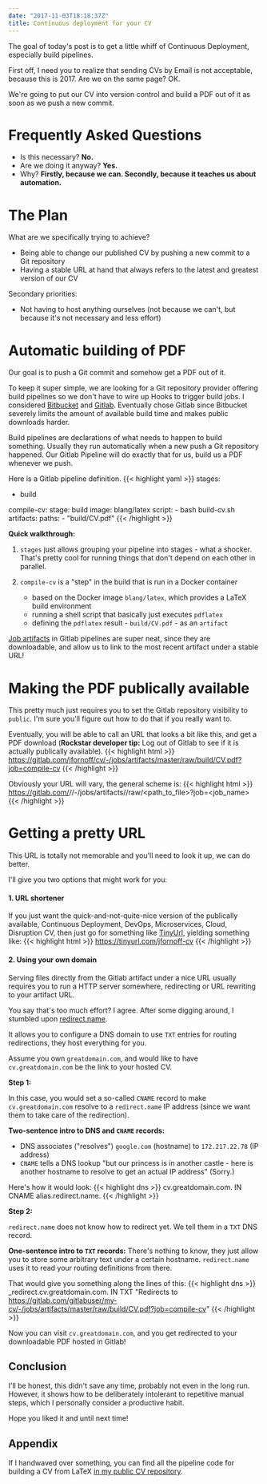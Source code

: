 ```yaml
---
date: "2017-11-03T18:18:37Z"
title: Continuous deployment for your CV
---
```


The goal of today's post is to get a little whiff of Continuous Deployment,
especially build pipelines.

First off, I need you to realize that sending CVs by Email is not acceptable, because this is 2017. Are we on the same page? OK.

We're going to put our CV into version control and build a PDF out of it as soon as we push a new commit.

# Frequently Asked Questions
- Is this necessary? **No.**
- Are we doing it anyway? **Yes.**
- Why? **Firstly, because we can. Secondly, because it teaches us about automation.**

# The Plan

What are we specifically trying to achieve?
- Being able to change our published CV by pushing a new commit to a Git repository
- Having a stable URL at hand that always refers to the latest and greatest version of our CV

Secondary priorities:
- Not having to host anything ourselves (not because we can't, but because it's not necessary and less effort)

# Automatic building of PDF
Our goal is to push a Git commit and somehow get a PDF out of it.

To keep it super simple, we are looking for a Git repository provider offering build pipelines so we don't have to wire up Hooks to trigger build jobs. I considered [Bitbucket](https://bitbucket.org/) and [Gitlab](https://gitlab.com). Eventually chose Gitlab since Bitbucket severely limits the amount of available build time and makes public downloads harder.

Build pipelines are declarations of what needs to happen to build something. Usually they run automatically when a new push a Git repository happened. Our Gitlab Pipeline will do exactly that for us, build us a PDF whenever we push.

Here is a Gitlab pipeline definition.
{{< highlight yaml >}}
stages:
  - build

compile-cv:
  stage: build
  image: blang/latex
  script:
    - bash build-cv.sh
  artifacts:
    paths:
      - "build/CV.pdf"
{{< /highlight >}}

**Quick walkthrough:**
1. `stages` just allows grouping your pipeline into stages - what a shocker.
   That's pretty cool for running things that don't depend on each other in parallel.

2. `compile-cv` is a "step" in the build that is run in a Docker container
    - based on the Docker image `blang/latex`, which provides a LaTeX build environment
    - running a shell script that basically just executes `pdflatex`
    - defining the `pdflatex` result - `build/CV.pdf` - as an `artifact`

[Job artifacts](https://docs.gitlab.com/ce/user/project/pipelines/job_artifacts.html) in Gitlab pipelines are super neat, since they are downloadable, and allow us to link to the most recent artifact under a stable URL!

# Making the PDF publically available
This pretty much just requires you to set the Gitlab repository visibility to `public`. I'm sure you'll figure out how to do that if you really want to.

Eventually, you will be able to call an URL that looks a bit like this, and get a PDF download (**Rockstar developer tip:** Log out of Gitlab to see if it is actually publically available).
{{< highlight html >}}
https://gitlab.com/jfornoff/cv/-/jobs/artifacts/master/raw/build/CV.pdf?job=compile-cv
{{< /highlight >}}

Obviously your URL will vary, the general scheme is:
{{< highlight html >}}
https://gitlab.com/<namespace>/<project>/-/jobs/artifacts/<ref>/raw/<path_to_file>?job=<job_name>
{{< /highlight >}}

# Getting a pretty URL
This URL is totally not memorable and you'll need to look it up, we can do better.

I'll give you two options that might work for you:

#### 1. URL shortener
If you just want the quick-and-not-quite-nice version of the publically available, Continuous Deployment, DevOps, Microservices, Cloud, Disruption CV, then just go for something like [TinyUrl](https://tinyurl.com/), yielding something like:
{{< highlight html >}}
https://tinyurl.com/jfornoff-cv
{{< /highlight >}}

#### 2. Using your own domain

Serving files directly from the Gitlab artifact under a nice URL usually requires you to run a HTTP server somewhere, redirecting or URL rewriting to your artifact URL.

You say that's too much effort? I agree.
After some digging around, I stumbled upon [redirect.name](http://redirect.name/).

It allows you to configure a DNS domain to use `TXT` entries for routing redirections, they host everything for you.

Assume you own `greatdomain.com`, and would like to have `cv.greatdomain.com` be the link to your hosted CV.

**Step 1:**

In this case, you would set a so-called `CNAME` record to make `cv.greatdomain.com` resolve to a `redirect.name` IP address (since we want them to take care of the redirection).

**Two-sentence intro to DNS and `CNAME` records:**
- DNS associates ("resolves") `google.com` (hostname) to `172.217.22.78` (IP address)
- `CNAME` tells a DNS lookup "but our princess is in another castle - here is another hostname to resolve to get an actual IP address" (Sorry.)

Here's how it would look:
{{< highlight dns >}}
cv.greatdomain.com.      <TTL>   IN      CNAME   alias.redirect.name.
{{< /highlight >}}

**Step 2:**

`redirect.name` does not know how to redirect yet. We tell them in a `TXT` DNS record.

**One-sentence intro to `TXT` records:** There's nothing to know, they just allow you to store some arbitrary text under a certain hostname. `redirect.name` uses it to read your routing definitions from there.

That would give you something along the lines of this:
{{< highlight dns >}}
_redirect.cv.greatdomain.com. <TTL> IN   TXT     "Redirects to https://gitlab.com/gitlabuser/my-cv/-/jobs/artifacts/master/raw/build/CV.pdf?job=compile-cv"
{{< /highlight >}}

Now you can visit `cv.greatdomain.com`, and you get redirected to your downloadable PDF hosted in Gitlab!

## Conclusion
I'll be honest, this didn't save any time, probably not even in the long run. However, it shows how to be deliberately intolerant to repetitive manual steps, which I personally consider a productive habit.

Hope you liked it and until next time!

## Appendix
If I handwaved over something, you can find all the pipeline code for building a CV from LaTeX [in my public CV repository](https://gitlab.com/jfornoff/cv).

